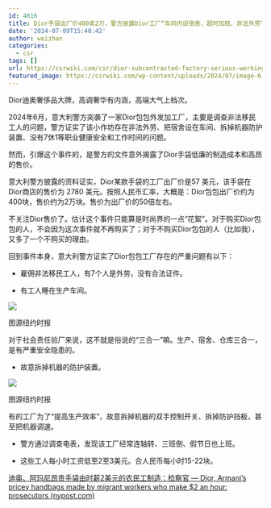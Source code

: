 ```yaml
---
id: 4616
title: Dior手袋出厂价400卖2万，警方披露Dior工厂“车间内设宿舍、超时加班、非法外劳”
date: '2024-07-09T15:40:42'
author: weizhan
categories:
  - csr
tags: []
url: https://csrwiki.com/csr/dior-subcontracted-factory-serious-working-conditions
featured_image: https://csrwiki.com/wp-content/uploads/2024/07/image-6.png
---
```


Dior迪奥奢侈品大牌，高调奢华有内涵，高端大气上档次。

2024年6月，意大利警方突袭了一家Dior包包外发加工厂，主要是调查非法移民工人的问题，警方证实了该小作坊存在非法外劳、把宿舍设在车间、拆掉机器防护装置、没有7休1等职业健康安全和工作时间的问题。

然而，引爆这个事件的，是警方的文件意外揭露了Dior手袋低廉的制造成本和高昂的售价。

意大利警方披露的资料证实，Dior某款手袋的工厂出厂价是57 美元，该手袋在Dior商店的售价为 2780 美元。按照人民币汇率，大概是：Dior包包出厂价约为400块，售价约为2万块。售价为出厂价的50倍左右。

不关注Dior售价了。估计这个事件只能算是时尚界的一点“花絮”。对于购买Dior包包的人，不会因为这次事件就不再购买了；对于不购买Dior包包的人（比如我），又多了一个不购买的理由。

回到事件本身，意大利警方证实了Dior包包工厂存在的严重问题有以下：

- 雇佣非法移民工人，有7个人是外劳，没有合法证件。

* 有工人睡在生产车间。

![](https://csrwiki.com/wp-content/uploads/2024/07/image-3.png)

图源纽约时报

对于社会责任验厂来说，这不就是俗说的“三合一”嘛。生产、宿舍、仓库三合一，是有严重安全隐患的。

- 故意拆掉机器的防护装置。

![](https://csrwiki.com/wp-content/uploads/2024/07/image-4.png)

图源纽约时报

有的工厂为了“提高生产效率”，故意拆掉机器的双手控制开关、拆掉防护挡板，甚至把机器调速。

- 警方通过调查电表，发现该工厂经常连轴转、三班倒、假节日也上班。

* 这些工人每小时工资低至2至3美元。合人民币每小时15-22块。

[迪奥、阿玛尼昂贵手袋由时薪2美元的农民工制造：检察官 — Dior, Armani’s pricey handbags made by migrant workers who make $2 an hour: prosecutors (nypost.com)](https://nypost.com/2024/07/04/business/dior-armanis-pricey-handbags-made-by-migrant-workers-who-make-2-an-hour-prosecutors/)
